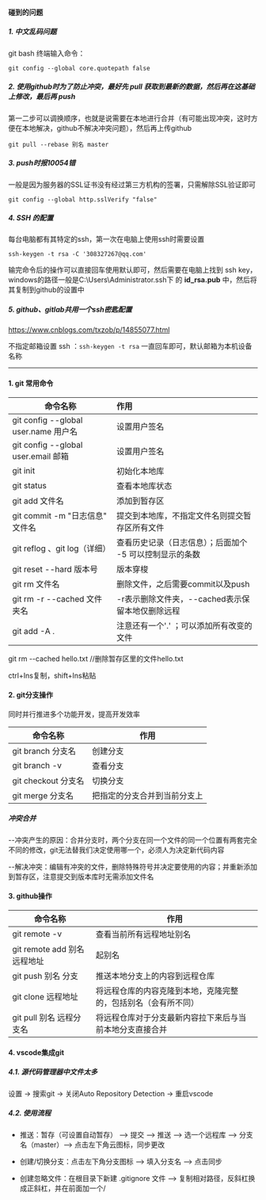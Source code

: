 #### 碰到的问题

##### 1. 中文乱码问题

git bash 终端输入命令：

```
git config --global core.quotepath false
```

##### 2. 使用github时为了防止冲突，最好先 pull 获取到最新的数据，然后再在这基础上修改，最后再 push

第一二步可以调换顺序，也就是说需要在本地进行合并（有可能出现冲突，这时方便在本地解决，github不解决冲突问题），然后再上传github

```
git pull --rebase 别名 master
```

##### 3. push时报10054错

一般是因为服务器的SSL证书没有经过第三方机构的签署，只需解除SSL验证即可

```
git config --global http.sslVerify "false"
```

##### 4. SSH 的配置

每台电脑都有其特定的ssh，第一次在电脑上使用ssh时需要设置

```
ssh-keygen -t rsa -C '308327267@qq.com'
```

输完命令后的操作可以直接回车使用默认即可，然后需要在电脑上找到 ssh key，windows的路径一般是C:\Users\Administrator\.ssh下 的 **id_rsa.pub** 中，然后将其复制到github的设置中

##### 5. github、gitlab共用一个ssh密匙配置

https://www.cnblogs.com/txzob/p/14855077.html

不指定邮箱设置 ssh ：`ssh-keygen -t rsa` 一直回车即可，默认邮箱为本机设备名称



---

#### 1. git 常用命令

| 命令名称                             | 作用                                                     |
| ------------------------------------ | :------------------------------------------------------- |
| git config --global user.name 用户名 | 设置用户签名                                             |
| git config --global user.email 邮箱  | 设置用户签名                                             |
| git init                             | 初始化本地库                                             |
| git status                           | 查看本地库状态                                           |
| git add 文件名                       | 添加到暂存区                                             |
| git commit -m "日志信息" 文件名      | 提交到本地库，不指定文件名则提交暂存区所有文件           |
| git reflog 、git log（详细）         | 查看历史记录（日志信息）；后面加个 -5 可以控制显示的条数 |
| git reset  --hard 版本号             | 版本穿梭                                                 |
| git rm 文件名                        | 删除文件，之后需要commit以及push                         |
| git rm -r --cached 文件夹名          | -r表示删除文件夹，--cached表示保留本地仅删除远程         |
| git add -A .                         | 注意还有一个'.'  ；可以添加所有改变的文件                |

git rm --cached hello.txt	//删除暂存区里的文件hello.txt

ctrl+Ins复制，shift+Ins粘贴

#### 2. git分支操作

同时并行推进多个功能开发，提高开发效率

| 命令名称            | 作用                         |
| ------------------- | ---------------------------- |
| git branch 分支名   | 创建分支                     |
| git branch -v       | 查看分支                     |
| git checkout 分支名 | 切换分支                     |
| git merge 分支名    | 把指定的分支合并到当前分支上 |

##### 冲突合并

--冲突产生的原因：合并分支时，两个分支在同一个文件的同一个位置有两套完全不同的修改，git无法替我们决定使用哪一个，必须人为决定新代码内容

--解决冲突：编辑有冲突的文件，删除特殊符号并决定要使用的内容；并重新添加到暂存区，注意提交到版本库时无需添加文件名

#### 3. github操作

| 命令名称                     | 作用                                                         |
| ---------------------------- | ------------------------------------------------------------ |
| git remote -v                | 查看当前所有远程地址别名                                     |
| git remote add 别名 远程地址 | 起别名                                                       |
| git push 别名 分支           | 推送本地分支上的内容到远程仓库                               |
| git clone 远程地址           | 将远程仓库的内容克隆到本地，克隆完整的，包括别名（会有所不同） |
| git pull 别名 远程分支名     | 将远程仓库对于分支最新内容拉下来后与当前本地分支直接合并     |

#### 4. vscode集成git

##### 4.1. 源代码管理器中文件太多

设置 -> 搜索git -> 关闭Auto Repository Detection -> 重启vscode

##### 4.2. 使用流程

- 推送：暂存（可设置自动暂存） -->  提交  -->  推送  -->  选一个远程库 -->  分支名（master）--> 点击左下角云图标，同步更改

- 创建/切换分支：点击左下角分支图标  -->  填入分支名  -->  点击同步
- 创建忽略文件：在根目录下新建 .gitignore 文件 -->  复制相对路径，反斜杠换成正斜杠，并在前面加一个/
